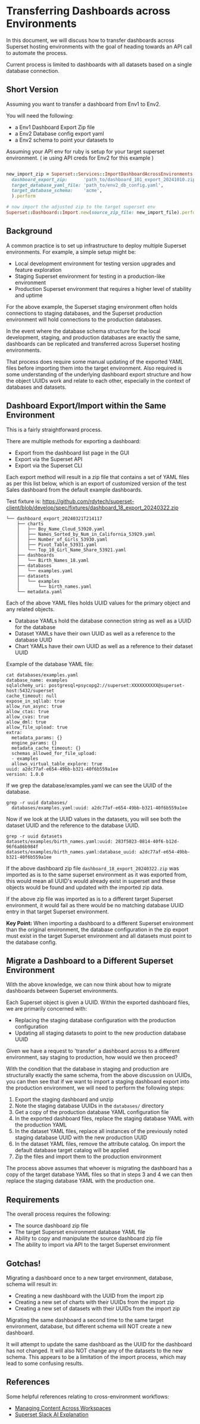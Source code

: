 # Transferring Dashboards across Environments

In this document, we will discuss how to transfer dashboards across Superset hosting environments with the goal of heading towards an API call to automate the process.

Current process is limited to dashboards with all datasets based on a single database connection.

## Short Version

Assuming you want to transfer a dashboard from Env1 to Env2.

You will need the following:
- a Env1 Dashboard Export Zip file
- a Env2 Database config export yaml
- a Env2 schema to point your datasets to

Assuming your API env for ruby is setup for your target superset environment.
( ie using API creds for Env2 for this example )

```ruby

new_import_zip = Superset::Services::ImportDashboardAcrossEnvironments.new(
  dashboard_export_zip:      'path_to/dashboard_101_export_20241010.zip',
  target_database_yaml_file: 'path_to/env2_db_config.yaml',
  target_database_schema:    'acme',
  ).perform

# now import the adjusted zip to the target superset env
Superset::Dashboard::Import.new(source_zip_file: new_import_file).perform

```

## Background

A common practice is to set up infrastructure to deploy multiple Superset environments. For example, a simple setup might be:
- Local development environment for testing version upgrades and feature exploration
- Staging Superset environment for testing in a production-like environment
- Production Superset environment that requires a higher level of stability and uptime

For the above example, the Superset staging environment often holds connections to staging databases, and the Superset production environment will hold connections to the production databases.

In the event where the database schema structure for the local development, staging, and production databases are exactly the same, dashboards can be replicated and transferred across Superset hosting environments.

That process does require some manual updating of the exported YAML files before importing them into the target environment. Also required is some understanding of the underlying dashboard export structure and how the object UUIDs work and relate to each other, especially in the context of databases and datasets.

## Dashboard Export/Import within the Same Environment

This is a fairly straightforward process.

There are multiple methods for exporting a dashboard:
- Export from the dashboard list page in the GUI
- Export via the Superset API
- Export via the Superset CLI

Each export method will result in a zip file that contains a set of YAML files as per this list below, which is an export of customized version of the test Sales dashboard from the default example dashboards.

Test fixture is: https://github.com/rdytech/superset-client/blob/develop/spec/fixtures/dashboard_18_export_20240322.zip

```
└── dashboard_export_20240321T214117
    ├── charts
    │   ├── Boy_Name_Cloud_53920.yaml
    │   ├── Names_Sorted_by_Num_in_California_53929.yaml
    │   ├── Number_of_Girls_53930.yaml
    │   ├── Pivot_Table_53931.yaml
    │   └── Top_10_Girl_Name_Share_53921.yaml
    ├── dashboards
    │   └── Birth_Names_18.yaml
    ├── databases
    │   └── examples.yaml
    ├── datasets
    │   └── examples
    │       └── birth_names.yaml
    └── metadata.yaml
```

Each of the above YAML files holds UUID values for the primary object and any related objects.

- Database YAMLs hold the database connection string as well as a UUID for the database
- Dataset YAMLs have their own UUID as well as a reference to the database UUID
- Chart YAMLs have their own UUID as well as a reference to their dataset UUID

Example of the database YAML file:

```
cat databases/examples.yaml
database_name: examples
sqlalchemy_uri: postgresql+psycopg2://superset:XXXXXXXXXX@superset-host:5432/superset
cache_timeout: null
expose_in_sqllab: true
allow_run_async: true
allow_ctas: true
allow_cvas: true
allow_dml: true
allow_file_upload: true
extra:
  metadata_params: {}
  engine_params: {}
  metadata_cache_timeout: {}
  schemas_allowed_for_file_upload:
  - examples
  allows_virtual_table_explore: true
uuid: a2dc77af-e654-49bb-b321-40f6b559a1ee
version: 1.0.0
```

If we grep the database/examples.yaml we can see the UUID of the database.

```
grep -r uuid databases/
  databases/examples.yaml:uuid: a2dc77af-e654-49bb-b321-40f6b559a1ee

```

Now if we look at the UUID values in the datasets, you will see both the dataset UUID and the reference to the database UUID.

```
grep -r uuid datasets
datasets/examples/birth_names.yaml:uuid: 283f5023-0814-40f6-b12d-96f6a86b984f
datasets/examples/birth_names.yaml:database_uuid: a2dc77af-e654-49bb-b321-40f6b559a1ee
```

If the above dashboard zip file `dashboard_18_export_20240322.zip` was imported as is to the same superset environment as it was exported from, this would mean all UUID's would already exist in superset and these objects would be found and updated with the imported zip data.

If the above zip file was imported as is to a different target Superset environment, it would fail as there would be no matching database UUID entry in that target Superset environment.

**Key Point:** When importing a dashboard to a different Superset environment than the original environment, the database configuration in the zip export must exist in the target Superset environment and all datasets must point to the database config.

## Migrate a Dashboard to a Different Superset Environment

With the above knowledge, we can now think about how to migrate dashboards between Superset environments.

Each Superset object is given a UUID. Within the exported dashboard files, we are primarily concerned with:
- Replacing the staging database configuration with the production configuration
- Updating all staging datasets to point to the new production database UUID

Given we have a request to 'transfer' a dashboard across to a different environment, say staging to production, how would we then proceed?

With the condition that the database in staging and production are structurally exactly the same schema, from the above discussion on UUIDs, you can then see that if we want to import a staging dashboard export into the production environment, we will need to perform the following steps:

1. Export the staging dashboard and unzip
2. Note the staging database UUIDs in the `databases/` directory
3. Get a copy of the production database YAML configuration file
4. In the exported dashboard files, replace the staging database YAML with the production YAML
5. In the dataset YAML files, replace all instances of the previously noted staging database UUID with the new production UUID
6. In the dataset YAML files, remove the attribute catalog.  On import the default database target catalog will be applied
7. Zip the files and import them to the production environment

The process above assumes that whoever is migrating the dashboard has a copy of the target database YAML files so that in steps 3 and 4 we can then replace the staging database YAML with the production one.

## Requirements

The overall process requires the following:
- The source dashboard zip file
- The target Superset environment database YAML file
- Ability to copy and manipulate the source dashboard zip file
- The ability to import via API to the target Superset environment


## Gotchas!

Migrating a dashboard once to a new target environment, database, schema will result in:
- Creating a new dashboard with the UUID from the import zip
- Creating a new set of charts with their UUIDs from the import zip
- Creating a new set of datasets with their UUIDs from the import zip

Migrating the same dashboard a second time to the same target environment, database, but different schema will NOT create a new dashboard.

It will attempt to update the same dashboard as the UUID for the dashboard has not changed. It will also NOT change any of the datasets to the new schema. This appears to be a limitation of the import process, which may lead to some confusing results.

## References

Some helpful references relating to cross-environment workflows:
- [Managing Content Across Workspaces](https://docs.preset.io/docs/managing-content-across-workspaces)
- [Superset Slack AI Explanation](https://apache-superset.slack.com/archives/C072KSLBTC1/p1722382347022689)
